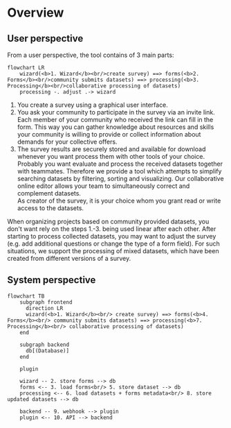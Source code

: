 # Overview

## User perspective

From a user perspective, the tool contains of 3 main parts:

```mermaid
flowchart LR
    wizard(<b>1. Wizard</b><br/>create survey) ==> forms(<b>2. Forms</b><br/>community submits datasets) ==> processing(<b>3. Processing</b><br/>collaborative processing of datasets)
    processing -. adjust .-> wizard
```

1. You create a survey using a graphical user interface.
2. You ask your community to participate in the survey via an invite link.<br/>
   Each member of your community who received the link can fill in the form. This way you can gather knowledge about resources and skills your community is willing to provide or collect information about demands for your collective offers.
3. The survey results are securely stored and available for download whenever you want process them with other tools of your choice.<br/>
   Probably you want evaluate and process the received datasets together with teammates. Therefore we provide a tool which attempts to simplify searching datasets by filtering, sorting and visualizing. Our collaborative online editor allows your team to simultaneously correct and complement datasets.<br/>
   As creator of the survey, it is your choice whom you grant read or write access to the datasets.

When organizing projects based on community provided datasets, you don't want rely on the steps 1.-3. being used linear after each other. After starting to process collected datasets, you may want to adjust the survey (e.g. add additional questions or change the type of a form field). For such situations, we support the processing of mixed datasets, which have been created from different versions of a survey.


## System perspective

```mermaid
flowchart TB
    subgraph frontend
      direction LR
      wizard(<b>1. Wizard</b><br/> create survey) ==> forms(<b>4. Forms</b><br/> community submits datasets) ==> processing(<b>7. Processing</b><br/> collaborative processing of datasets)
    end

    subgraph backend
      db[(Database)]
    end

    plugin

    wizard -- 2. store forms --> db
    forms <-- 3. load forms<br/> 5. store dataset --> db
    processing <-- 6. load datasets + forms metadata<br/> 8. store updated datasets --> db

    backend -- 9. webhook --> plugin
    plugin <-- 10. API --> backend
```
